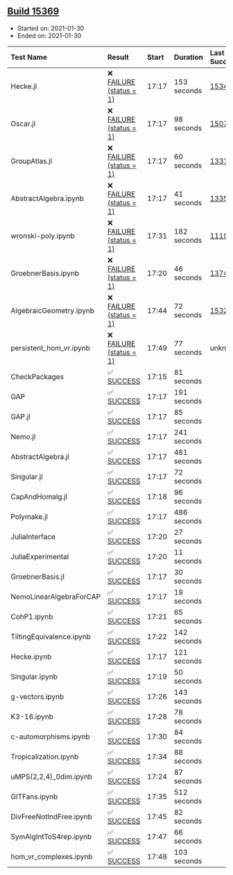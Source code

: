 ## [Build 15369](https://oscarci.mathematik.uni-kl.de/job/oscar/15369/)

* Started on: 2021-01-30
* Ended on: 2021-01-30

| Test Name    | Result | Start | Duration | Last Success | First Failure |
|:-------------|:-------|:------|:---------|:-------------|:--------------|
| Hecke.jl | ❌ [FAILURE (status = 1)](https://oscarci.mathematik.uni-kl.de/job/oscar/15369/artifact/logs/build-15369/Hecke.jl.log) | 17:17 | 153 seconds | [15344](https://oscarci.mathematik.uni-kl.de/job/oscar/15344/) | [15348](https://oscarci.mathematik.uni-kl.de/job/oscar/15348/) |
| Oscar.jl | ❌ [FAILURE (status = 1)](https://oscarci.mathematik.uni-kl.de/job/oscar/15369/artifact/logs/build-15369/Oscar.jl.log) | 17:17 | 98 seconds | [15079](https://oscarci.mathematik.uni-kl.de/job/oscar/15079/) | [15080](https://oscarci.mathematik.uni-kl.de/job/oscar/15080/) |
| GroupAtlas.jl | ❌ [FAILURE (status = 1)](https://oscarci.mathematik.uni-kl.de/job/oscar/15369/artifact/logs/build-15369/GroupAtlas.jl.log) | 17:17 | 60 seconds | [13311](https://oscarci.mathematik.uni-kl.de/job/oscar/13311/) | [13312](https://oscarci.mathematik.uni-kl.de/job/oscar/13312/) |
| AbstractAlgebra.ipynb | ❌ [FAILURE (status = 1)](https://oscarci.mathematik.uni-kl.de/job/oscar/15369/artifact/logs/build-15369/AbstractAlgebra.ipynb.log) | 17:17 | 41 seconds | [13355](https://oscarci.mathematik.uni-kl.de/job/oscar/13355/) | [13356](https://oscarci.mathematik.uni-kl.de/job/oscar/13356/) |
| wronski-poly.ipynb | ❌ [FAILURE (status = 1)](https://oscarci.mathematik.uni-kl.de/job/oscar/15369/artifact/logs/build-15369/wronski-poly.ipynb.log) | 17:31 | 182 seconds | [11192](https://oscarci.mathematik.uni-kl.de/job/oscar/11192/) | [11193](https://oscarci.mathematik.uni-kl.de/job/oscar/11193/) |
| GroebnerBasis.ipynb | ❌ [FAILURE (status = 1)](https://oscarci.mathematik.uni-kl.de/job/oscar/15369/artifact/logs/build-15369/GroebnerBasis.ipynb.log) | 17:20 | 46 seconds | [13748](https://oscarci.mathematik.uni-kl.de/job/oscar/13748/) | [13749](https://oscarci.mathematik.uni-kl.de/job/oscar/13749/) |
| AlgebraicGeometry.ipynb | ❌ [FAILURE (status = 1)](https://oscarci.mathematik.uni-kl.de/job/oscar/15369/artifact/logs/build-15369/AlgebraicGeometry.ipynb.log) | 17:44 | 72 seconds | [15322](https://oscarci.mathematik.uni-kl.de/job/oscar/15322/) | [15323](https://oscarci.mathematik.uni-kl.de/job/oscar/15323/) |
| persistent_hom_vr.ipynb | ❌ [FAILURE (status = 1)](https://oscarci.mathematik.uni-kl.de/job/oscar/15369/artifact/logs/build-15369/persistent_hom_vr.ipynb.log) | 17:49 | 77 seconds | unknown | unknown |
| CheckPackages | ✅ [SUCCESS](https://oscarci.mathematik.uni-kl.de/job/oscar/15369/artifact/logs/build-15369/CheckPackages.log) | 17:15 | 81 seconds |  |  |
| GAP | ✅ [SUCCESS](https://oscarci.mathematik.uni-kl.de/job/oscar/15369/artifact/logs/build-15369/GAP.log) | 17:17 | 191 seconds |  |  |
| GAP.jl | ✅ [SUCCESS](https://oscarci.mathematik.uni-kl.de/job/oscar/15369/artifact/logs/build-15369/GAP.jl.log) | 17:17 | 85 seconds |  |  |
| Nemo.jl | ✅ [SUCCESS](https://oscarci.mathematik.uni-kl.de/job/oscar/15369/artifact/logs/build-15369/Nemo.jl.log) | 17:17 | 241 seconds |  |  |
| AbstractAlgebra.jl | ✅ [SUCCESS](https://oscarci.mathematik.uni-kl.de/job/oscar/15369/artifact/logs/build-15369/AbstractAlgebra.jl.log) | 17:17 | 481 seconds |  |  |
| Singular.jl | ✅ [SUCCESS](https://oscarci.mathematik.uni-kl.de/job/oscar/15369/artifact/logs/build-15369/Singular.jl.log) | 17:17 | 72 seconds |  |  |
| CapAndHomalg.jl | ✅ [SUCCESS](https://oscarci.mathematik.uni-kl.de/job/oscar/15369/artifact/logs/build-15369/CapAndHomalg.jl.log) | 17:18 | 96 seconds |  |  |
| Polymake.jl | ✅ [SUCCESS](https://oscarci.mathematik.uni-kl.de/job/oscar/15369/artifact/logs/build-15369/Polymake.jl.log) | 17:17 | 486 seconds |  |  |
| JuliaInterface | ✅ [SUCCESS](https://oscarci.mathematik.uni-kl.de/job/oscar/15369/artifact/logs/build-15369/JuliaInterface.log) | 17:20 | 27 seconds |  |  |
| JuliaExperimental | ✅ [SUCCESS](https://oscarci.mathematik.uni-kl.de/job/oscar/15369/artifact/logs/build-15369/JuliaExperimental.log) | 17:20 | 11 seconds |  |  |
| GroebnerBasis.jl | ✅ [SUCCESS](https://oscarci.mathematik.uni-kl.de/job/oscar/15369/artifact/logs/build-15369/GroebnerBasis.jl.log) | 17:17 | 30 seconds |  |  |
| NemoLinearAlgebraForCAP | ✅ [SUCCESS](https://oscarci.mathematik.uni-kl.de/job/oscar/15369/artifact/logs/build-15369/NemoLinearAlgebraForCAP.log) | 17:17 | 19 seconds |  |  |
| CohP1.ipynb | ✅ [SUCCESS](https://oscarci.mathematik.uni-kl.de/job/oscar/15369/artifact/logs/build-15369/CohP1.ipynb.log) | 17:21 | 65 seconds |  |  |
| TiltingEquivalence.ipynb | ✅ [SUCCESS](https://oscarci.mathematik.uni-kl.de/job/oscar/15369/artifact/logs/build-15369/TiltingEquivalence.ipynb.log) | 17:22 | 142 seconds |  |  |
| Hecke.ipynb | ✅ [SUCCESS](https://oscarci.mathematik.uni-kl.de/job/oscar/15369/artifact/logs/build-15369/Hecke.ipynb.log) | 17:17 | 121 seconds |  |  |
| Singular.ipynb | ✅ [SUCCESS](https://oscarci.mathematik.uni-kl.de/job/oscar/15369/artifact/logs/build-15369/Singular.ipynb.log) | 17:19 | 50 seconds |  |  |
| g-vectors.ipynb | ✅ [SUCCESS](https://oscarci.mathematik.uni-kl.de/job/oscar/15369/artifact/logs/build-15369/g-vectors.ipynb.log) | 17:26 | 143 seconds |  |  |
| K3-16.ipynb | ✅ [SUCCESS](https://oscarci.mathematik.uni-kl.de/job/oscar/15369/artifact/logs/build-15369/K3-16.ipynb.log) | 17:28 | 78 seconds |  |  |
| c-automorphisms.ipynb | ✅ [SUCCESS](https://oscarci.mathematik.uni-kl.de/job/oscar/15369/artifact/logs/build-15369/c-automorphisms.ipynb.log) | 17:30 | 84 seconds |  |  |
| Tropicalization.ipynb | ✅ [SUCCESS](https://oscarci.mathematik.uni-kl.de/job/oscar/15369/artifact/logs/build-15369/Tropicalization.ipynb.log) | 17:34 | 88 seconds |  |  |
| uMPS(2,2,4)_0dim.ipynb | ✅ [SUCCESS](https://oscarci.mathematik.uni-kl.de/job/oscar/15369/artifact/logs/build-15369/uMPS-2-2-4-_0dim.ipynb.log) | 17:24 | 87 seconds |  |  |
| GITFans.ipynb | ✅ [SUCCESS](https://oscarci.mathematik.uni-kl.de/job/oscar/15369/artifact/logs/build-15369/GITFans.ipynb.log) | 17:35 | 512 seconds |  |  |
| DivFreeNotIndFree.ipynb | ✅ [SUCCESS](https://oscarci.mathematik.uni-kl.de/job/oscar/15369/artifact/logs/build-15369/DivFreeNotIndFree.ipynb.log) | 17:45 | 82 seconds |  |  |
| SymAlgIntToS4rep.ipynb | ✅ [SUCCESS](https://oscarci.mathematik.uni-kl.de/job/oscar/15369/artifact/logs/build-15369/SymAlgIntToS4rep.ipynb.log) | 17:47 | 66 seconds |  |  |
| hom_vr_complexes.ipynb | ✅ [SUCCESS](https://oscarci.mathematik.uni-kl.de/job/oscar/15369/artifact/logs/build-15369/hom_vr_complexes.ipynb.log) | 17:48 | 103 seconds |  |  |
